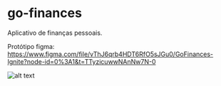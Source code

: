# go-finances
Aplicativo de finanças pessoais.

Protótipo figma: https://www.figma.com/file/vThJ6qrb4HDT6RfO5sJGu0/GoFinances-Ignite?node-id=0%3A1&t=TTyzicuwwNAnNw7N-0

![alt text](http://url/to/img.png)
